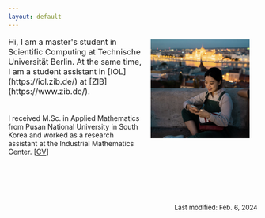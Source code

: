 ```yaml
---
layout: default
---
```


<div class="lead pretty-links">
<p style="font-size:16px"> <img src = "./assets/img/budapest.jpg" align="right" width = "200" height = "200" vspace="5" hspace="16"> Hi, I am a master's student in Scientific Computing at Technische Universität Berlin. At the same time, I am a student assistant in [IOL](https://iol.zib.de/) at [ZIB](https://www.zib.de/). <br> <br>



I received M.Sc. in Applied Mathematics from Pusan National University in South Korea and worked as a research assistant at the Industrial Mathematics Center. [[CV](./assets/file/cv.pdf)]

 <br> <br> <br> <br>
</p>

<p style="font-size:13px" align="right">
Last modified: Feb. 6, 2024
</p>



</div>
